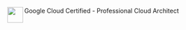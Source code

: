 
<img align="left"  width="36px" src="https://storage.googleapis.com/support-kms-prod/e5UjS4hryZKXmGMFlandEYoTthcxIp2ohGT4" />Google Cloud Certified - Professional Cloud Architect 


<br />






<br />

